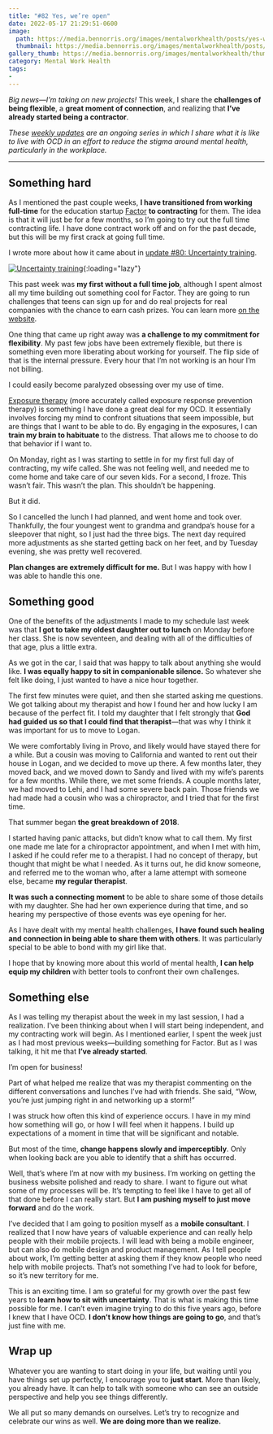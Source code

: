 ```yaml
---
title: "#82 Yes, we’re open"
date: 2022-05-17 21:29:51-0600
image: 
  path: https://media.bennorris.org/images/mentalworkhealth/posts/yes-we’re-open.jpg
  thumbnail: https://media.bennorris.org/images/mentalworkhealth/posts/thumbnails/yes-we’re-open.jpg
gallery_thumb: https://media.bennorris.org/images/mentalworkhealth/thumbs/yes-we’re-open.jpg
category: Mental Work Health
tags:
- 
---
```


_Big news—I’m taking on new projects!_ This week, I share the **challenges of being flexible**, a **great moment of connection**, and realizing that **I’ve already started being a contractor**.

_These [weekly updates](https://bennorris.org/tags/weekly-update/) are an ongoing series in which I share what it is like to live with OCD in an effort to reduce the stigma around mental health, particularly in the workplace._

***


## Something hard

As I mentioned the past couple weeks, **I have transitioned from working full-time** for the education startup [Factor](https://www.joinfactor.com/about) **to contracting** for them. The idea is that it will just be for a few months, so I’m going to try out the full time contracting life. I have done contract work off and on for the past decade, but this will be my first crack at going full time.

I wrote more about how it came about in [update #80: Uncertainty training](https://bennorris.org/2022/05/06/uncertainty-training).

[![Uncertainty training](https://media.bennorris.org/images/mentalworkhealth/posts/uncertainty-training.jpg)](https://bennorris.org/2022/05/06/uncertainty-training){:loading="lazy"}

This past week was **my first without a full time job**, although I spent almost all my time building out something cool for Factor. They are going to run challenges that teens can sign up for and do real projects for real companies with the chance to earn cash prizes. You can learn more [on the website](https://www.joinfactor.com/challenges).

One thing that came up right away was **a challenge to my commitment for flexibility**. My past few jobs have been extremely flexible, but there is something even more liberating about working for yourself. The flip side of that is the internal pressure. Every hour that I’m not working is an hour I’m not billing.

I could easily become paralyzed obsessing over my use of time.

[Exposure therapy](https://en.wikipedia.org/wiki/Exposure_therapy) (more accurately called exposure response prevention therapy) is something I have done a great deal for my OCD. It essentially involves forcing my mind to confront situations that seem impossible, but are things that I want to be able to do. By engaging in the exposures, I can **train my brain to habituate** to the distress. That allows me to choose to do that behavior if I want to.

On Monday, right as I was starting to settle in for my first full day of contracting, my wife called. She was not feeling well, and needed me to come home and take care of our seven kids. For a second, I froze. This wasn’t fair. This wasn’t the plan. This shouldn’t be happening.

But it did.

So I cancelled the lunch I had planned, and went home and took over. Thankfully, the four youngest went to grandma and grandpa’s house for a sleepover that night, so I just had the three bigs. The next day required more adjustments as she started getting back on her feet, and by Tuesday evening, she was pretty well recovered.

**Plan changes are extremely difficult for me.** But I was happy with how I was able to handle this one.


## Something good

One of the benefits of the adjustments I made to my schedule last week was that **I got to take my oldest daughter out to lunch** on Monday before her class. She is now seventeen, and dealing with all of the difficulties of that age, plus a little extra.

As we got in the car, I said that was happy to talk about anything she would like. **I was equally happy to sit in companionable silence.** So whatever she felt like doing, I just wanted to have a nice hour together.

The first few minutes were quiet, and then she started asking me questions. We got talking about my therapist and how I found her and how lucky I am because of the perfect fit. I told my daughter that I felt strongly that **God had guided us so that I could find that therapist**—that was why I think it was important for us to move to Logan.

We were comfortably living in Provo, and likely would have stayed there for a while. But a cousin was moving to California and wanted to rent out their house in Logan, and we decided to move up there. A few months later, they moved back, and we moved down to Sandy and lived with my wife’s parents for a few months. While there, we met some friends. A couple months later, we had moved to Lehi, and I had some severe back pain. Those friends we had made had a cousin who was a chiropractor, and I tried that for the first time.

That summer began **the great breakdown of 2018**.

I started having panic attacks, but didn’t know what to call them. My first one made me late for a chiropractor appointment, and when I met with him, I asked if he could refer me to a therapist. I had no concept of therapy, but thought that might be what I needed. As it turns out, he did know someone, and referred me to the woman who, after a lame attempt with someone else, became **my regular therapist**.

**It was such a connecting moment** to be able to share some of those details with my daughter. She had her own experience during that time, and so hearing my perspective of those events was eye opening for her.

As I have dealt with my mental health challenges, **I have found such healing and connection in being able to share them with others**. It was particularly special to be able to bond with my girl like that.

I hope that by knowing more about this world of mental health, **I can help equip my children** with better tools to confront their own challenges.


## Something else

As I was telling my therapist about the week in my last session, I had a realization. I’ve been thinking about when I will start being independent, and my contracting work will begin. As I mentioned earlier, I spent the week just as I had most previous weeks—building something for Factor. But as I was talking, it hit me that **I’ve already started**.

I’m open for business!

Part of what helped me realize that was my therapist commenting on the different conversations and lunches I’ve had with friends. She said, “Wow, you’re just jumping right in and networking up a storm!”

I was struck how often this kind of experience occurs. I have in my mind how something will go, or how I will feel when it happens. I build up expectations of a moment in time that will be significant and notable.

But most of the time, **change happens slowly and imperceptibly**. Only when looking back are you able to identify that a shift has occurred.

Well, that’s where I’m at now with my business. I’m working on getting the business website polished and ready to share. I want to figure out what some of my processes will be. It’s tempting to feel like I have to get all of that done before I can really start. But **I am pushing myself to just move forward** and do the work.

I’ve decided that I am going to position myself as a **mobile consultant**. I realized that I now have years of valuable experience and can really help people with their mobile projects. I will lead with being a mobile engineer, but can also do mobile design and product management. As I tell people about work, I’m getting better at asking them if they know people who need help with mobile projects. That’s not something I’ve had to look for before, so it’s new territory for me.

This is an exciting time. I am so grateful for my growth over the past few years to **learn how to sit with uncertainty**. That is what is making this time possible for me. I can’t even imagine trying to do this five years ago, before I knew that I have OCD. **I don’t know how things are going to go**, and that’s just fine with me.


## Wrap up

Whatever you are wanting to start doing in your life, but waiting until you have things set up perfectly, I encourage you to **just start**. More than likely, you already have. It can help to talk with someone who can see an outside perspective and help you see things differently.

We all put so many demands on ourselves. Let’s try to recognize and celebrate our wins as well. **We are doing more than we realize.**
